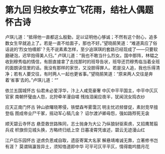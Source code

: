 # 第九回 归校女亭立飞花雨，结社人偶题怀古诗

<!--- 此段人物情节需要合理化 -->
卢琪儿道：“抵得他一直都这么殷勤，足以证明他心够诚；不然有这个耐心，追多数女生早就追上了。若是一直不给面子，那也不好。”望晓鹃笑道：“难道真应了俗话说的‘烈女怕缠郎’？先不说素素怎样，至少追琪琪的套路已经现成了——只要软磨硬泡，迟早抱得美人归。”
卢琪儿道：“我也不敢当什么烈女。国中那阵，林韫之收到穆秀临的情信，有胆直接拿了去找那时的班导告状，班导还罚穆秀临当着全班的面朗读信里的话。我没有那样的家世，又没胆得罪人。若是没人追，我也乐得清净；若有人要交往，有时两人一起也更省事。”望晓鹃笑道：“原来两人交往是奔着‘省事’去的。”卢琪儿道：“”

依兰五国城怀古
仙君未必爱浮华，汴上人咸竞豪奢
中仄中平平国主，中平中仄仄官家
南朝怀璧由人怨，北狩牵羊漫自嗟
残烛泪阑应夜半，犹闻浣女捣衣纱

应天正南门怀古
钟山欲曙晓寒侵，铁壁森岑雾霭沉
明主忧迟频督促，素封竞早擅登临
图成帝业尸千冢，摇动军心犒几金？
诏尔渡泸卿毋怨，强如路殍死无衾

顺天碧云寺怀古
悬壶救世路殊同，志士抛身为大公
乃纵狼豺驱索虏，又招鹰鹫翦兵戎
帜旗但见城头换，方略终归纸上空
日暮凌霄凭谁述，碧云无迹漫山红

江户后乐园怀古
逆虏负恩咸自取，遗臣寄寓大名家
解悬靖难诚无靠，立著修书岂有涯？
莫谓隔瀛皆异土，须知恪道即中华
可平可仄平平仄，情得栽吟腊月花